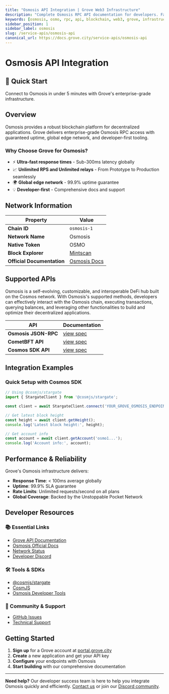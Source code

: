```yaml
---
title: "Osmosis API Integration | Grove Web3 Infrastructure"
description: "Complete Osmosis RPC API documentation for developers. Fast, reliable Osmosis blockchain access with Grove's enterprise infrastructure. Get started in minutes."
keywords: [osmosis, osmo, rpc, api, blockchain, web3, grove, infrastructure, developers, integration]
sidebar_position: 1
sidebar_label: osmosis
slug: /service-apis/osmosis-api
canonical_url: https://docs.grove.city/service-apis/osmosis-api
---
```


# Osmosis API Integration

<div style={{background: "linear-gradient(135deg, #5c02a8 0%, #9d02d7 100%)", color: "white", padding: "1.5rem", borderRadius: "8px", margin: "1rem 0"}}>
  <h2 style={{color: "white", marginTop: 0}}>🚀 Quick Start</h2>
  <p style={{marginBottom: 0, fontSize: "1.1rem"}}>Connect to Osmosis in under 5 minutes with Grove's enterprise-grade infrastructure.</p>
</div>

## Overview

Osmosis provides a robust blockchain platform for decentralized applications. Grove delivers enterprise-grade Osmosis RPC access with guaranteed uptime, global edge network, and developer-first tooling.

### Why Choose Grove for Osmosis?

- ⚡ **Ultra-fast response times** - Sub-300ms latency globally
- 📈 **Unlimited RPS and Unlimited relays** - From Prototype to Production seamlessly
- 🌍 **Global edge network** - 99.9% uptime guarantee
- 💡 **Developer-first** - Comprehensive docs and support

## Network Information

| Property | Value |
|----------|-------|
| **Chain ID** | `osmosis-1` |
| **Network Name** | Osmosis |
| **Native Token** | OSMO |
| **Block Explorer** | [Mintscan](https://www.mintscan.io/osmosis) |
| **Official Documentation** | [Osmosis Docs](https://docs.osmosis.zone/) |

## Supported APIs

Osmosis is a self-evolving, customizable, and interoperable DeFi hub built on the Cosmos network. With Osmosis's supported methods, developers can effectively interact with the Osmosis chain, executing transactions, querying balances, and leveraging other functionalities to build and optimize their decentralized applications.

| API | Documentation |
| --- | ------------- |
| **Osmosis JSON-RPC** | [view spec](https://docs.osmosis.zone/api) |
| **CometBFT API** | [view spec](../grove-api/api-definition/definition#cosmos--cometbft) |
| **Cosmos SDK API** | [view spec](../grove-api/api-definition/definition#cosmos--cometbft) |

## Integration Examples

### Quick Setup with Cosmos SDK

```javascript
// Using @cosmjs/stargate
import { StargateClient } from '@cosmjs/stargate';

const client = await StargateClient.connect('YOUR_GROVE_OSMOSIS_ENDPOINT');

// Get latest block height
const height = await client.getHeight();
console.log('Latest block height:', height);

// Get account info
const account = await client.getAccount('osmo1...');
console.log('Account info:', account);
```

## Performance & Reliability

Grove's Osmosis infrastructure delivers:

- **Response Time**: < 100ms average globally
- **Uptime**: 99.9% SLA guarantee  
- **Rate Limits**: Unlimited requests/second on all plans
- **Global Coverage**: Backed by the Unstoppable Pocket Network

## Developer Resources

### 📚 Essential Links
- [Grove API Documentation](../grove-api/overview/grove-api)
- [Osmosis Official Docs](https://docs.osmosis.zone/)
- [Network Status](https://status.grove.city)
- [Developer Discord](https://discord.gg/build-with-grove)

### 🛠️ Tools & SDKs
- [@cosmjs/stargate](https://www.npmjs.com/package/@cosmjs/stargate)
- [CosmJS](https://github.com/cosmos/cosmjs)
- [Osmosis Developer Tools](https://docs.osmosis.zone/)

### 💬 Community & Support
- [GitHub Issues](https://github.com/buildwithgrove/path)  
- [Technical Support](https://discord.com/channels/824324475256438814/1150805396085293106)

## Getting Started

1. **Sign up** for a Grove account at [portal.grove.city](https://portal.grove.city)
2. **Create** a new application and get your API key
3. **Configure** your endpoints with Osmosis
4. **Start building** with our comprehensive documentation

---

<div style={{background: "#f8f9fa", padding: "1rem", borderLeft: "4px solid #007bff", margin: "1rem 0"}}>
  <strong>Need help?</strong> Our developer success team is here to help you integrate Osmosis quickly and efficiently. <a href="mailto:portal@grove.city">Contact us</a> or join our <a href="https://discord.gg/build-with-grove">Discord community</a>.
</div>
